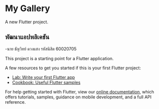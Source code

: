 # My Gallery

A new Flutter project.

## พัฒนาแอปพลิเคชัน
-นาย ธัญวิทย์ ดวงแสง รหัสนิสิต 60020705

This project is a starting point for a Flutter application.

A few resources to get you started if this is your first Flutter project:

- [Lab: Write your first Flutter app](https://flutter.dev/docs/get-started/codelab)
- [Cookbook: Useful Flutter samples](https://flutter.dev/docs/cookbook)

For help getting started with Flutter, view our
[online documentation](https://flutter.dev/docs), which offers tutorials,
samples, guidance on mobile development, and a full API reference.
